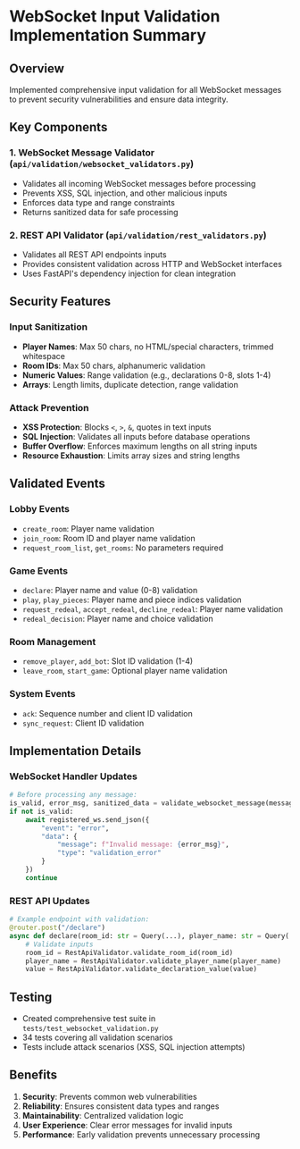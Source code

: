 # WebSocket Input Validation Implementation Summary

## Overview
Implemented comprehensive input validation for all WebSocket messages to prevent security vulnerabilities and ensure data integrity.

## Key Components

### 1. WebSocket Message Validator (`api/validation/websocket_validators.py`)
- Validates all incoming WebSocket messages before processing
- Prevents XSS, SQL injection, and other malicious inputs
- Enforces data type and range constraints
- Returns sanitized data for safe processing

### 2. REST API Validator (`api/validation/rest_validators.py`)
- Validates all REST API endpoints inputs
- Provides consistent validation across HTTP and WebSocket interfaces
- Uses FastAPI's dependency injection for clean integration

## Security Features

### Input Sanitization
- **Player Names**: Max 50 chars, no HTML/special characters, trimmed whitespace
- **Room IDs**: Max 50 chars, alphanumeric validation
- **Numeric Values**: Range validation (e.g., declarations 0-8, slots 1-4)
- **Arrays**: Length limits, duplicate detection, range validation

### Attack Prevention
- **XSS Protection**: Blocks `<`, `>`, `&`, quotes in text inputs
- **SQL Injection**: Validates all inputs before database operations
- **Buffer Overflow**: Enforces maximum lengths on all string inputs
- **Resource Exhaustion**: Limits array sizes and string lengths

## Validated Events

### Lobby Events
- `create_room`: Player name validation
- `join_room`: Room ID and player name validation
- `request_room_list`, `get_rooms`: No parameters required

### Game Events
- `declare`: Player name and value (0-8) validation
- `play`, `play_pieces`: Player name and piece indices validation
- `request_redeal`, `accept_redeal`, `decline_redeal`: Player name validation
- `redeal_decision`: Player name and choice validation

### Room Management
- `remove_player`, `add_bot`: Slot ID validation (1-4)
- `leave_room`, `start_game`: Optional player name validation

### System Events
- `ack`: Sequence number and client ID validation
- `sync_request`: Client ID validation

## Implementation Details

### WebSocket Handler Updates
```python
# Before processing any message:
is_valid, error_msg, sanitized_data = validate_websocket_message(message)
if not is_valid:
    await registered_ws.send_json({
        "event": "error",
        "data": {
            "message": f"Invalid message: {error_msg}",
            "type": "validation_error"
        }
    })
    continue
```

### REST API Updates
```python
# Example endpoint with validation:
@router.post("/declare")
async def declare(room_id: str = Query(...), player_name: str = Query(...), value: int = Query(...)):
    # Validate inputs
    room_id = RestApiValidator.validate_room_id(room_id)
    player_name = RestApiValidator.validate_player_name(player_name)
    value = RestApiValidator.validate_declaration_value(value)
```

## Testing
- Created comprehensive test suite in `tests/test_websocket_validation.py`
- 34 tests covering all validation scenarios
- Tests include attack scenarios (XSS, SQL injection attempts)

## Benefits
1. **Security**: Prevents common web vulnerabilities
2. **Reliability**: Ensures consistent data types and ranges
3. **Maintainability**: Centralized validation logic
4. **User Experience**: Clear error messages for invalid inputs
5. **Performance**: Early validation prevents unnecessary processing